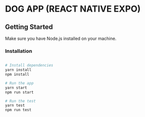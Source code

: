 # DOG APP (REACT NATIVE EXPO)

## Getting Started

Make sure you have Node.js installed on your machine.

### Installation

```bash

# Install dependencies
yarn install
npm install

# Run the app
yarn start
npm run start

# Run the test
yarn test
npm run test
